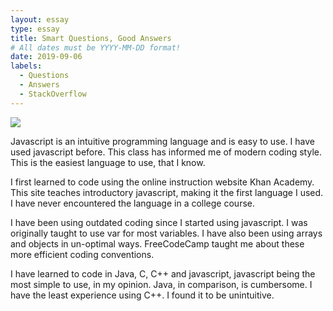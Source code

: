 ```yaml
---
layout: essay
type: essay
title: Smart Questions, Good Answers
# All dates must be YYYY-MM-DD format!
date: 2019-09-06
labels:
  - Questions
  - Answers
  - StackOverflow
---
```


<img class="ui medium left floated image" src="../images/rtfm.png">

Javascript is an intuitive programming language and is easy to use. I have used javascript before. This class has informed me of modern coding style. This is the easiest language to use, that I know.

I first learned to code using the online instruction website Khan Academy. This site teaches introductory javascript, making it the first language I used. I have never encountered the language in a college course.

I have been using outdated coding since I started using javascript. I was originally taught to use var for most variables. I have also been using arrays and objects in un-optimal ways. FreeCodeCamp taught me about these more efficient coding conventions.

I have learned to code in Java, C, C++ and javascript,  javascript being the most simple to use, in my opinion. Java, in comparison, is cumbersome. I have the least experience using C++. I found it to be unintuitive.

